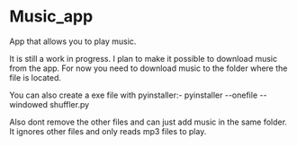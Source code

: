 # Music_app
App that allows you to play music.


It is still a work in progress.
I plan to make it possible to download music from the app.
For now you need to download music to the folder where the file is located. 

You can also create a exe file with pyinstaller:- pyinstaller --onefile --windowed shuffler.py

Also dont remove the other files and can just add music in the same folder. It ignores other files and only reads mp3 files to play.

